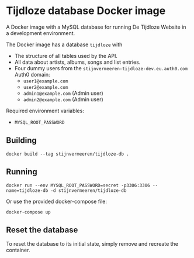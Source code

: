 # Tijdloze database Docker image

A Docker image with a MySQL database for running De Tijdloze Website in a development environment.

The Docker image has a database `tijdloze` with
- The structure of all tables used by the API.
- All data about artists, albums, songs and list entries.
- Four dummy users from the `stijnvermeeren-tijdloze-dev.eu.auth0.com` Auth0 domain:
  - `user1@example.com`
  - `user2@example.com`
  - `admin1@example.com` (Admin user) 
  - `admin2@example.com` (Admin user)

Required environment variables:
- `MYSQL_ROOT_PASSWORD`

## Building

```
docker build --tag stijnvermeeren/tijdloze-db .
```

## Running

```
docker run --env MYSQL_ROOT_PASSWORD=secret -p3306:3306 --name=tijdloze-db -d stijnvermeeren/tijdloze-db
```

Or use the provided docker-compose file:
```
docker-compose up
```

## Reset the database

To reset the database to its initial state, simply remove and recreate the container.
